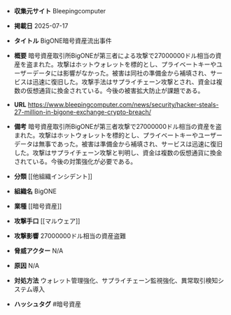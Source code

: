 - **収集元サイト**
Bleepingcomputer

- **掲載日**
2025-07-17

- **タイトル**
BigONE暗号資産流出事件

- **概要**
暗号資産取引所BigONEが第三者による攻撃で27000000ドル相当の資産を盗まれた。攻撃はホットウォレットを標的とし、プライベートキーやユーザーデータには影響がなかった。被害は同社の準備金から補填され、サービスは迅速に復旧した。攻撃手法はサプライチェーン攻撃とされ、資金は複数の仮想通貨に換金されている。今後の被害拡大防止が課題である。

- **URL**
https://www.bleepingcomputer.com/news/security/hacker-steals-27-million-in-bigone-exchange-crypto-breach/

- **備考**
暗号資産取引所BigONEが第三者攻撃で27000000ドル相当の資産を盗まれた。攻撃はホットウォレットを標的とし、プライベートキーやユーザーデータは無事であった。被害は準備金から補填され、サービスは迅速に復旧した。攻撃はサプライチェーン攻撃と判明し、資金は複数の仮想通貨に換金されている。今後の対策強化が必要である。

- **分類**
[[他組織インシデント]]

- **組織名**
BigONE

- **業種**
[[暗号資産]]

- **攻撃手口**
[[マルウェア]]

- **攻撃影響**
27000000ドル相当の資産盗難

- **脅威アクター**
N/A

- **原因**
N/A

- **対処方法**
ウォレット管理強化、サプライチェーン監視強化、異常取引検知システム導入

- **ハッシュタグ**
#暗号資産
